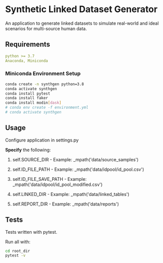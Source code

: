 # Synthetic Linked Dataset Generator
An application to generate linked datasets to simulate real-world and ideal scenarios for multi-source human data.


## Requirements

```yaml
python >= 3.7
Anaconda, Miniconda
```

### Miniconda Environment Setup

```bash
conda create -n synthgen python=3.8
conda activate synthgen
conda install pytest
conda install faker
conda install modin[dask]
# conda env create -f environment.yml
# conda activate synthgen
```


## Usage
Configure application in settings.py

**Specify** the following:
1. self.SOURCE_DIR - Example:  _mpath('data/source_samples')

2. self.ID_FILE_PATH - Example:  _mpath('data/idpool/id_pool.csv')

3. self.ID_FILE_SAVE_PATH - Example: _mpath('data/idpool/id_pool_modified.csv')
    
4. self.LINKED_DIR - Example:  _mpath('data/linked_tables')
        
5. self.REPORT_DIR - Example:  _mpath('data/reports')


## Tests
Tests written with pytest.  

Run all with: 
```bash
cd root_dir
pytest -v
```


